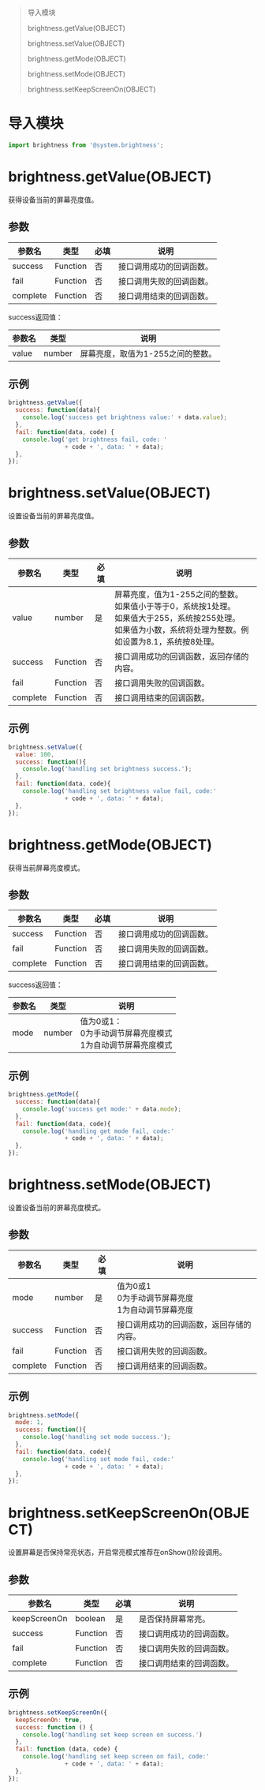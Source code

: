 > 导入模块
>
> brightness.getValue(OBJECT)
>
> brightness.setValue(OBJECT)
>
> brightness.getMode(OBJECT)
>
> brightness.setMode(OBJECT)
>
> brightness.setKeepScreenOn(OBJECT)

# 导入模块

```javascript
import brightness from '@system.brightness';
```

# brightness.getValue(OBJECT)

获得设备当前的屏幕亮度值。

## 参数

| 参数名   | 类型     | 必填 | 说明                     |
| -------- | -------- | ---- | ------------------------ |
| success  | Function | 否   | 接口调用成功的回调函数。 |
| fail     | Function | 否   | 接口调用失败的回调函数。 |
| complete | Function | 否   | 接口调用结束的回调函数。 |

success返回值：

| **参数名** | 类型   | **说明**                          |
| ---------- | ------ | --------------------------------- |
| value      | number | 屏幕亮度，取值为1-255之间的整数。 |

## 示例

```javascript
brightness.getValue({
  success: function(data){
    console.log('success get brightness value:' + data.value);
  },
  fail: function(data, code) {
    console.log('get brightness fail, code: ' 
                + code + ', data: ' + data);
  },
});
```

# brightness.setValue(OBJECT)

设置设备当前的屏幕亮度值。

## 参数

| 参数名   | 类型     | 必填 | 说明                                                         |
| -------- | -------- | ---- | ------------------------------------------------------------ |
| value    | number   | 是   | 屏幕亮度，值为1-255之间的整数。<br/>如果值小于等于0，系统按1处理。<br/>如果值大于255，系统按255处理。<br/>如果值为小数，系统将处理为整数。例如设置为8.1，系统按8处理。 |
| success  | Function | 否   | 接口调用成功的回调函数，返回存储的内容。                     |
| fail     | Function | 否   | 接口调用失败的回调函数。                                     |
| complete | Function | 否   | 接口调用结束的回调函数。                                     |

## 示例

```javascript
brightness.setValue({
  value: 100,
  success: function(){
    console.log('handling set brightness success.'); 
  },
  fail: function(data, code){
    console.log('handling set brightness value fail, code:' 
                + code + ', data: ' + data);
  },
});
```

# brightness.getMode(OBJECT)

获得当前屏幕亮度模式。

## 参数

| 参数名   | 类型     | 必填 | 说明                     |
| -------- | -------- | ---- | ------------------------ |
| success  | Function | 否   | 接口调用成功的回调函数。 |
| fail     | Function | 否   | 接口调用失败的回调函数。 |
| complete | Function | 否   | 接口调用结束的回调函数。 |

success返回值：

| **参数名** | **类型** | **说明**                                                     |
| ---------- | -------- | ------------------------------------------------------------ |
| mode       | number   | 值为0或1：<br/>0为手动调节屏幕亮度模式<br/>1为自动调节屏幕亮度模式 |

## 示例

```javascript
brightness.getMode({
  success: function(data){
    console.log('success get mode:' + data.mode);
  },
  fail: function(data, code){
    console.log('handling get mode fail, code:' 
                + code + ', data: ' + data);
  },
});
```

# brightness.setMode(OBJECT)

设置设备当前的屏幕亮度模式。

## 参数

| 参数名   | 类型     | 必填 | 说明                                                     |
| -------- | -------- | ---- | -------------------------------------------------------- |
| mode     | number   | 是   | 值为0或1<br/>0为手动调节屏幕亮度<br/>1为自动调节屏幕亮度 |
| success  | Function | 否   | 接口调用成功的回调函数，返回存储的内容。                 |
| fail     | Function | 否   | 接口调用失败的回调函数。                                 |
| complete | Function | 否   | 接口调用结束的回调函数。                                 |

## 示例

```javascript
brightness.setMode({
  mode: 1,
  success: function(){
    console.log('handling set mode success.'); 
  },
  fail: function(data, code){
    console.log('handling set mode fail, code:' 
                + code + ', data: ' + data);
  },
});
```

# brightness.setKeepScreenOn(OBJECT)

设置屏幕是否保持常亮状态，开启常亮模式推荐在onShow()阶段调用。

## 参数

| **参数名**   | **类型** | 必填 | **说明**                 |
| ------------ | -------- | ---- | ------------------------ |
| keepScreenOn | boolean  | 是   | 是否保持屏幕常亮。       |
| success      | Function | 否   | 接口调用成功的回调函数。 |
| fail         | Function | 否   | 接口调用失败的回调函数。 |
| complete     | Function | 否   | 接口调用结束的回调函数。 |



## 示例

```javascript
brightness.setKeepScreenOn({
  keepScreenOn: true,
  success: function () {
    console.log('handling set keep screen on success.')
  },
  fail: function (data, code) {
    console.log('handling set keep screen on fail, code:' 
                + code + ', data: ' + data);
  },
});
```

